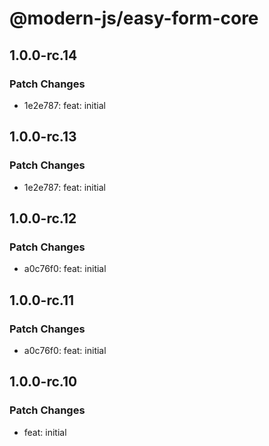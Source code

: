 # @modern-js/easy-form-core

## 1.0.0-rc.14

### Patch Changes

- 1e2e787: feat: initial

## 1.0.0-rc.13

### Patch Changes

- 1e2e787: feat: initial

## 1.0.0-rc.12

### Patch Changes

- a0c76f0: feat: initial

## 1.0.0-rc.11

### Patch Changes

- a0c76f0: feat: initial

## 1.0.0-rc.10

### Patch Changes

- feat: initial
